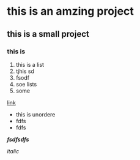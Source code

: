 # this is an amzing project
## this is a small project
### this is 

1. this is a list
1. tjhis sd
1. fsodf
1. soe lists
1. some

[link](www.google.com)


- this is unordere
- fdfs
- fdfs

***fsdfsdfs***

_italic_

